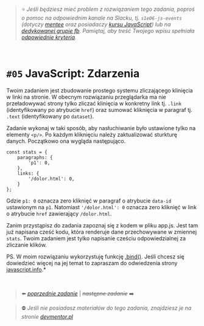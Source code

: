 > :star: *Jeśli będziesz mieć problem z rozwiązaniem tego zadania, poproś o pomoc na odpowiednim kanale na Slacku, tj. `s1e06-js-events` (dotyczy [mentee](https://devmentor.pl/mentoring-javascript/) oraz posiadaczy [kursu JavaScript](https://devmentor.pl/p/javascript-for-beginners/)) lub na [dedykowanej grupie fb](https://www.facebook.com/groups/155234921740033). Pamiętaj, aby treść Twojego wpisu spełniała [odpowiednie kryteria](https://devmentor.pl/jak-prosic-o-pomoc/).*

&nbsp;

# `#05` JavaScript: Zdarzenia



Twoim zadaniem jest zbudowanie prostego systemu zliczającego klinięcia w linki na stronie. W obecnym rozwiązaniu przeglądarka ma nie przeładowywać strony tylko zliczać klinięcia w konkretny link tj. `.link` (identyfikowany po atrybucie `href`) oraz sumować kliknięcia w paragraf tj. `.text` (identyfikowany po `dataset`).

Zadanie wykonaj w taki sposób, aby nasłuchiwanie było ustawione tylko na elementy `<p/>`. Po każdym kliknięciu należy zaktualizować sturkturę danych. Początkowo ona wygląda następująco.

```
const stats = {
    paragraphs: {
        'p1': 0,
    },
    links: {
        '/dolor.html': 0,
    }
};
```

Gdzie `p1: 0` oznacza zero kliknięć w paragraf o atrybucie `data-id` ustawionym na `p1`. Natomiast `'/dolor.html': 0` oznacza zero kliknięć w link o atrybucie `href` zawierający `/dolor.html`.

Zanim przystąpisz do zadania zapoznaj się z kodem w pliku app.js.
Jest tam już napisana cześć kodu, która renderuje dane przechowywane w zmiennej `stats`.
Twoim zadaniem jest tylko napisanie cześciu odpowiedzialnej za zliczanie klików.

PS. W moim rozwiązaniu wykorzystuję funkcję [.bind()](https://developer.mozilla.org/pl/docs/Web/JavaScript/Referencje/Obiekty/Function/bind). Jeśli chcesz się dowiedzieć więcej na jej temat to zapraszam do odwiedzenia strony [javascript.info](https://developer.mozilla.org/pl/docs/Web/JavaScript/Referencje/Obiekty/Function/bind).*


&nbsp;

> :arrow_left: [*poprzednie zadanie*](./../04) | ~~*następne zadanie*~~ :arrow_right:

> :no_entry: *Jeśli nie posiadasz materiałów do tego zadania, znajdziesz je na stronie [devmentor.pl](https://devmentor.pl/p/js-basics/)*
